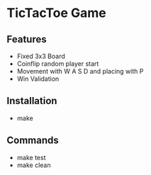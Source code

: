 # TicTacToe Game

## Features
- Fixed 3x3 Board
- Coinflip random player start
- Movement with W A S D and placing with P
- Win Validation

## Installation
- make

## Commands
- make test
- make clean
